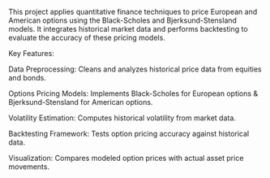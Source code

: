 This project applies quantitative finance techniques to price European and American options using the Black-Scholes and Bjerksund-Stensland models. It integrates historical market data and performs backtesting to evaluate the accuracy of these pricing models.

Key Features:

Data Preprocessing: Cleans and analyzes historical price data from equities and bonds.

Options Pricing Models: Implements Black-Scholes for European options & Bjerksund-Stensland for American options.

Volatility Estimation: Computes historical volatility from market data.

Backtesting Framework: Tests option pricing accuracy against historical data.

Visualization: Compares modeled option prices with actual asset price movements.

